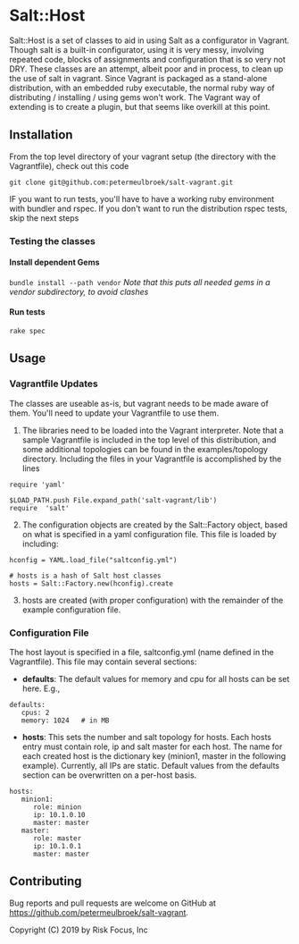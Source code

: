 # Salt::Host

Salt::Host is a set of classes to aid in using Salt as a configurator in Vagrant.  Though salt is a built-in configurator, using it is very messy, involving repeated code, blocks of assignments and configuration that is so very not DRY.  These classes are an attempt, albeit poor and in process, to clean up the use of salt in vagrant.  Since Vagrant is packaged as a stand-alone distribution, with an embedded ruby executable, the normal ruby way of distributing / installing / using gems won't work.  The Vagrant way of extending is to create a plugin, but that seems like overkill at this point.  

## Installation

From the top level directory of your vagrant setup (the directory with the Vagrantfile), check out this code
 ```
git clone git@github.com:petermeulbroek/salt-vagrant.git
```

IF you want to run tests, you'll have to have a working ruby environment with bundler and rspec.  If you don't want to run the distribution rspec tests, skip the next steps

### Testing the classes
#### Install dependent Gems
   `bundle install --path vendor`
   *Note that this puts all needed gems in a vendor subdirectory, to avoid clashes*
#### Run tests
  `rake spec`
## Usage  
  ### Vagrantfile Updates
The classes are useable as-is, but vagrant needs to be made aware of them.  You'll need to update your Vagrantfile to use them.  
1.  The libraries need to be loaded into the Vagrant interpreter.  Note that a sample Vagrantfile is included in the top level of this distribution, and some additional topologies can be found in the examples/topology directory.  Including the files in your Vagrantfile is accomplished by the lines 
```
require 'yaml'

$LOAD_PATH.push File.expand_path('salt-vagrant/lib')
require  'salt'
```
2.  The configuration objects are created by the Salt::Factory object, based on what is specified in a yaml configuration file.   This file is loaded by including:
```
hconfig = YAML.load_file("saltconfig.yml")

# hosts is a hash of Salt host classes
hosts = Salt::Factory.new(hconfig).create
```
3. hosts are created (with proper configuration) with the remainder of the example configuration file.
### Configuration File
The host layout is specified in a file, saltconfig.yml (name defined in the Vagrantfile).  This file may contain several sections:
* **defaults**: The default values for memory and cpu for all hosts can be set here.  E.g., 
```
defaults:
   cpus: 2
   memory: 1024   # in MB
 ```
* **hosts**:  This sets the number and salt topology for hosts.  Each hosts entry must contain role, ip and salt master for each host.  The name for each created host is the dictionary key (minion1, master in the following example).  Currently, all IPs are static.  Default values from the defaults section can be overwritten on a per-host basis.  
```
hosts:
   minion1:
      role: minion
      ip: 10.1.0.10
      master: master
   master:
      role: master
      ip: 10.1.0.1
      master: master
```


## Contributing

Bug reports and pull requests are welcome on GitHub at https://github.com/petermeulbroek/salt-vagrant.

Copyright (C) 2019 by Risk Focus, Inc
